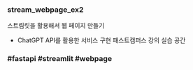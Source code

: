 ### stream_webpage_ex2
스트림릿을 활용해서 웹 페이지 만들기

- ChatGPT API를 활용한 서비스 구현 패스트캠퍼스 강의 실습 공간
### #fastapi #streamlit #webpage
